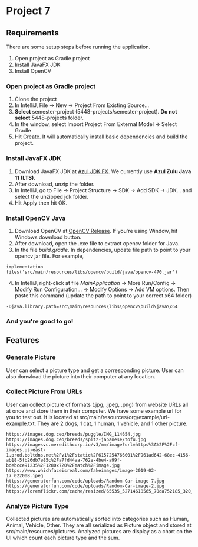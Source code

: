 # Project 7

## Requirements
There are some setup steps before running the application.

1. Open project as Gradle project 
2. Install JavaFX JDK
3. Install OpenCV
### Open project as Gradle project
1. Clone the project
2. In IntelliJ, File -> New -> Project From Existing Source...
3. **Select** semester-project (5448-projects/semester-project). **Do not select** 5448-projects folder.
4. In the window, select Import Project From External Model -> Select Gradle
5. Hit Create. It will automatically install basic dependencies and build the project. 
### Install JavaFX JDK
1. Download JavaFX JDK at [Azul JDK FX](https://www.azul.com/downloads/?package=jdk-fx#zulu). We currently use **Azul Zulu Java 11 (LTS)**. 
2. After download, unzip the folder.
3. In IntelliJ, go to File -> Project Structure -> SDK -> Add SDK -> JDK... and select the unzipped jdk folder.
4. Hit Apply then hit OK.
### Install OpenCV Java
1. Download OpenCV at [OpenCV Release](https://opencv.org/releases/). If you're using Window, hit Windows download button.
2. After download, open the .exe file to extract opencv folder for Java.
3. In the file <em>build.gradle</em>. In dependencies, update file path to point to your opencv jar file. For example,
```
implementation files('src/main/resources/libs/opencv/build/java/opencv-470.jar')
```
4. In IntelliJ, right-click at file <em>MainApplication</em> -> More Run/Config -> Modify Run Configuration... -> Modify Options -> Add VM options. Then paste this command (update the path to point to your correct x64 folder)
```
-Djava.library.path=src\main\resources\libs\opencv\build\java\x64
```
### And you're good to go!

## Features
### Generate Picture
User can select a picture type and get a corresponding picture. User can also donwload the picture into their computer at any location.
### Collect Picture From URLs
User can collect picture of formats (.jpg, .jpeg, .png) from website URLs all at once and store them in their computer. We have some example url for you to test out. It is located at src/main/resources/org/example/url-example.txt. They are 2 dogs, 1 cat, 1 human, 1 vehicle, and 1 other picture.
```
https://images.dog.ceo/breeds/puggle/IMG_114654.jpg
https://images.dog.ceo/breeds/spitz-japanese/tofu.jpg
https://imagesvc.meredithcorp.io/v3/mm/image?url=https%3A%2F%2Fcf-images.us-east-1.prod.boltdns.net%2Fv1%2Fstatic%2F6157254766001%2F961ad642-68ec-4156-ab18-5fb26db7e85c%2Fa7fd44aa-762e-4be4-a99f-bdebcce91235%2F1280x720%2Fmatch%2Fimage.jpg
https://www.whichfaceisreal.com/fakeimages/image-2019-02-17_022008.jpeg
https://generatorfun.com/code/uploads/Random-Car-image-7.jpg
https://generatorfun.com/code/uploads/Random-Car-image-2.jpg
https://loremflickr.com/cache/resized/65535_52714618565_70da752185_320_240_nofilter.jpg
```
### Analyze Picture Type
Collected pictures are automatically sorted into categories such as Human, Animal, Vehicle, Other. They are all serialized as Picture object and stored at src/main/resources/pictures. Analyzed pictures are display as a chart on the UI which count each picture type and the sum.


